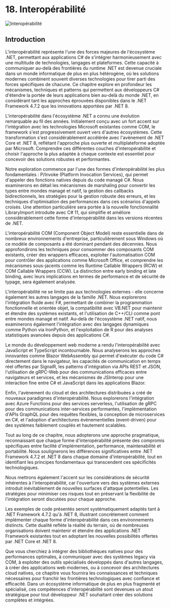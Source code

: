 # 18. Interopérabilité

![Interopérabilité](https://via.placeholder.com/800x200?text=Interop%C3%A9rabilit%C3%A9)

## Introduction

L'interopérabilité représente l'une des forces majeures de l'écosystème .NET, permettant aux applications C# de s'intégrer harmonieusement avec une multitude de technologies, langages et plateformes. Cette capacité à communiquer au-delà des frontières du runtime .NET est devenue cruciale dans un monde informatique de plus en plus hétérogène, où les solutions modernes combinent souvent diverses technologies pour tirer parti des forces spécifiques de chacune. Ce chapitre explore en profondeur les mécanismes, techniques et patterns qui permettent aux développeurs C# d'étendre la portée de leurs applications bien au-delà du monde .NET, en considérant tant les approches éprouvées disponibles dans le .NET Framework 4.7.2 que les innovations apportées par .NET 8.

L'interopérabilité dans l'écosystème .NET a connu une évolution remarquable au fil des années. Initialement conçu avec un fort accent sur l'intégration avec les technologies Microsoft existantes comme COM, le framework s'est progressivement ouvert vers d'autres écosystèmes. Cette transformation s'est considérablement accélérée avec l'avènement de .NET Core et .NET 8, reflétant l'approche plus ouverte et multiplateforme adoptée par Microsoft. Comprendre ces différentes couches d'interopérabilité et choisir l'approche la plus adaptée à chaque contexte est essentiel pour concevoir des solutions robustes et performantes.

Notre exploration commence par l'une des formes d'interopérabilité les plus fondamentales : P/Invoke (Platform Invocation Services), qui permet d'appeler des fonctions natives depuis du code managé C#. Nous examinerons en détail les mécanismes de marshaling pour convertir les types entre mondes managé et natif, la gestion des callbacks bidirectionnels, les stratégies pour la gestion robuste des erreurs, et les techniques d'optimisation des performances dans ces scénarios d'appels croisés. Une attention particulière sera portée à la nouvelle fonctionnalité LibraryImport introduite avec C# 11, qui simplifie et améliore considérablement cette forme d'interopérabilité dans les versions récentes de .NET.

L'interopérabilité COM (Component Object Model) reste essentielle dans de nombreux environnements d'entreprise, particulièrement sous Windows où ce modèle de composants a été dominant pendant des décennies. Nous approfondirons les techniques pour consommer des composants COM existants, créer des wrappers efficaces, exploiter l'automatisation COM pour contrôler des applications comme Microsoft Office, et comprendre les mécanismes sous-jacents comme les Runtime Callable Wrappers (RCW) et COM Callable Wrappers (CCW). La distinction entre early binding et late binding, avec leurs implications en termes de performance et de sécurité de typage, sera également analysée.

L'interopérabilité ne se limite pas aux technologies externes - elle concerne également les autres langages de la famille .NET. Nous explorerons l'intégration fluide avec F#, permettant de combiner la programmation fonctionnelle et orientée objet, la compatibilité avec VB.NET pour maintenir et étendre des systèmes existants, et l'utilisation de C++/CLI comme pont entre mondes managé et natif. Au-delà de l'écosystème .NET natif, nous examinerons également l'intégration avec des langages dynamiques comme Python via IronPython, et l'exploitation de R pour des analyses statistiques avancées depuis des applications C#.

Le monde du développement web moderne a rendu l'interopérabilité avec JavaScript et TypeScript incontournable. Nous analyserons les approches innovantes comme Blazor WebAssembly qui permet d'exécuter du code C# directement dans le navigateur, les capacités de communication en temps réel offertes par SignalR, les patterns d'intégration via APIs REST et JSON, l'utilisation de gRPC-Web pour des communications efficaces entre navigateurs et services, et les mécanismes de JSInterop pour une interaction fine entre C# et JavaScript dans les applications Blazor.

Enfin, l'avènement du cloud et des architectures distribuées a créé de nouveaux paradigmes d'interopérabilité. Nous explorerons l'intégration avec Azure Functions pour des services serverless, l'utilisation de gRPC pour des communications inter-services performantes, l'implémentation d'APIs GraphQL pour des requêtes flexibles, la conception de microservices en C#, et l'adoption d'architectures événementielles (event-driven) pour des systèmes faiblement couplés et hautement scalables.

Tout au long de ce chapitre, nous adopterons une approche pragmatique, reconnaissant que chaque forme d'interopérabilité présente des compromis spécifiques entre facilité d'implémentation, performance, maintenabilité et portabilité. Nous soulignerons les différences significatives entre .NET Framework 4.7.2 et .NET 8 dans chaque domaine d'interopérabilité, tout en identifiant les principes fondamentaux qui transcendent ces spécificités technologiques.

Nous mettrons également l'accent sur les considérations de sécurité inhérentes à l'interopérabilité, car l'ouverture vers des systèmes externes introduit inévitablement de nouvelles surfaces d'attaque potentielles. Les stratégies pour minimiser ces risques tout en préservant la flexibilité de l'intégration seront discutées pour chaque approche.

Les exemples de code présentés seront systématiquement adaptés tant à .NET Framework 4.7.2 qu'à .NET 8, illustrant concrètement comment implémenter chaque forme d'interopérabilité dans ces environnements distincts. Cette dualité reflète la réalité du terrain, où de nombreuses organisations doivent maintenir et étendre des applications .NET Framework existantes tout en adoptant les nouvelles possibilités offertes par .NET Core et .NET 8.

Que vous cherchiez à intégrer des bibliothèques natives pour des performances optimales, à communiquer avec des systèmes legacy via COM, à exploiter des outils spécialisés développés dans d'autres langages, à créer des applications web modernes, ou à concevoir des architectures cloud natives, ce chapitre vous fournira les connaissances et techniques nécessaires pour franchir les frontières technologiques avec confiance et efficacité. Dans un écosystème informatique de plus en plus fragmenté et spécialisé, ces compétences d'interopérabilité sont devenues un atout stratégique pour tout développeur .NET souhaitant créer des solutions complètes et intégrées.
